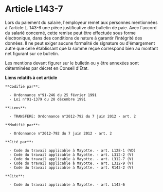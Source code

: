 # Article L143-7

Lors du paiement du salaire, l'employeur remet aux personnes mentionnées à l'article L. 143-6 une pièce justificative dite
bulletin de paie. Avec l'accord du salarié concerné, cette remise peut être effectuée sous forme électronique, dans des
conditions de nature à garantir l'intégrité des données. Il ne peut exiger aucune formalité de signature ou d'émargement
autre que celle établissant que la somme reçue correspond bien au montant net figurant sur ce bulletin. 

Les mentions devant figurer sur le bulletin ou y être annexées sont déterminées par décret en Conseil d'Etat.

**Liens relatifs à cet article**

	**Codifié par**:

	  - Ordonnance n°91-246 du 25 février 1991
	  - Loi n°91-1379 du 28 décembre 1991

	**Liens**:

	  - TRANSFERE: Ordonnance n°2012-792 du 7 juin 2012 - art. 2

	**Modifié par**:

	  - Ordonnance n°2012-792 du 7 juin 2012 - art. 2

	**Cité par**:

	  - Code du travail applicable à Mayotte. - art. L128-1 (VD)
	  - Code du travail applicable à Mayotte. - art. L312-2 (V)
	  - Code du travail applicable à Mayotte. - art. L312-7 (V)
	  - Code du travail applicable à Mayotte. - art. L312-9 (V)
	  - Code du travail applicable à Mayotte. - art. R143-2 (V)

	**Cite**:

	  - Code du travail applicable à Mayotte. - art. L143-6

